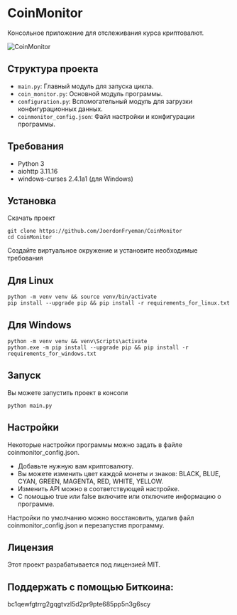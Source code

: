 # CoinMonitor

 Консольное приложение для отслеживания курса криптовалют.
 
 ![CoinMonitor](https://github.com/user-attachments/assets/e532d5af-2386-41f3-94b1-2b073b143b77)
 
## Структура проекта

- `main.py`: Главный модуль для запуска цикла.
- `coin_monitor.py`: Основной модуль программы.
- `configuration.py`: Вспомогательный модуль для загрузки конфигурационных данных.
- `coinmonitor_config.json`: Файл настройки и конфигурации программы.

## Требования

- Python 3
- aiohttp 3.11.16
- windows-curses 2.4.1a1 (для Windows)

## Установка

Скачать проект

``` console
git clone https://github.com/JoerdonFryeman/CoinMonitor
cd CoinMonitor
```

Создайте виртуальное окружение и установите необходимые требования

## Для Linux
``` console
python -m venv venv && source venv/bin/activate
pip install --upgrade pip && pip install -r requirements_for_linux.txt
```

## Для Windows
``` console
python -m venv venv && venv\Scripts\activate
python.exe -m pip install --upgrade pip && pip install -r requirements_for_windows.txt
```

## Запуск
Вы можете запустить проект в консоли

``` console
python main.py
```

## Настройки

Некоторые настройки программы можно задать в файле coinmonitor_config.json.

- Добавьте нужную вам криптовалюту.
- Вы можете изменить цвет каждой монеты и знаков: BLACK, BLUE, CYAN, GREEN, MAGENTA, RED, WHITE, YELLOW.
- Изменить API можно в соответствующей настройке.
- С помощью true или false включите или отключите информацию о программе.

Настройки по умолчанию можно восстановить, удалив файл coinmonitor_config.json и перезапустив программу.

## Лицензия

Этот проект разрабатывается под лицензией MIT.

## Поддержать с помощью Биткоина:

bc1qewfgtrrg2gqgtvzl5d2pr9pte685pp5n3g6scy
